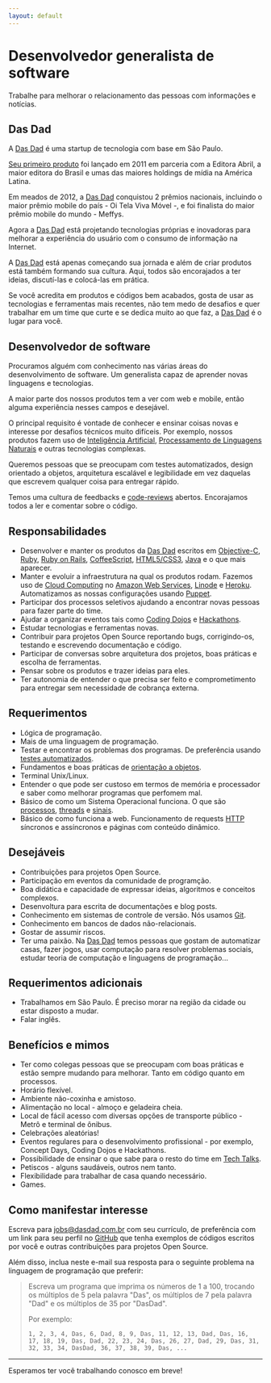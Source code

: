 ```yaml
---
layout: default
---
```


Desenvolvedor generalista de software
=====================================

Trabalhe para melhorar o relacionamento das pessoas com informações e notícias.

Das Dad
-------

A [Das Dad][das-dad] é uma startup de tecnologia com base em São Paulo.

[Seu primeiro produto][veja-24h] foi lançado em 2011 em parceria com a
Editora Abril, a maior editora do Brasil e umas das maiores holdings de mídia
na América Latina.

Em meados de 2012, a [Das Dad][das-dad] conquistou 2 prêmios nacionais,
incluindo o maior prêmio mobile do país - Oi Tela Viva Móvel -, e foi
finalista do maior prêmio mobile do mundo - Meffys.

Agora a [Das Dad][das-dad] está projetando tecnologias próprias e inovadoras
para melhorar a experiência do usuário com o consumo de informação na Internet.

A [Das Dad][das-dad] está apenas começando sua jornada e além de criar produtos
está também formando sua cultura. Aqui, todos são encorajados a ter ideias,
discutí-las e colocá-las em prática.

Se você acredita em produtos e códigos bem acabados, gosta de usar as
tecnologias e ferramentas mais recentes, não tem medo de desafios e quer
trabalhar em um time que curte e se dedica muito ao que faz, a
[Das Dad][das-dad] é o lugar para você.

Desenvolvedor de software
-------------------------

Procuramos alguém com conhecimento nas várias áreas do
desenvolvimento de software. Um generalista capaz de aprender novas linguagens
e tecnologias.

A maior parte dos nossos produtos tem a ver com web e mobile, então alguma
experiência nesses campos e desejável.

O principal requisito é vontade de conhecer e ensinar coisas novas e interesse
por desafios técnicos muito difíceis. Por exemplo, nossos produtos fazem uso
de [Inteligência Artificial][ia], [Processamento de Linguagens Naturais][pln]
e outras tecnologias complexas.

Queremos pessoas que se preocupam com testes automatizados, design orientado
a objetos, arquitetura escalável e legibilidade em vez daquelas que escrevem
qualquer coisa para entregar rápido.

Temos uma cultura de feedbacks e [code-reviews][code-reviews] abertos.
Encorajamos todos a ler e comentar sobre o código.

Responsabilidades
-----------------

* Desenvolver e manter os produtos da [Das Dad][das-dad] escritos em
  [Objective-C][objective-c], [Ruby][ruby], [Ruby on Rails][ruby-on-rails],
  [CoffeeScript][coffee-script], [HTML5/CSS3][html5-css3], [Java][java] e o
  que mais aparecer.
* Manter e evoluir a infraestrutura na qual os produtos rodam. Fazemos uso de
  [Cloud Computing][cloud-computing] no
  [Amazon Web Services][amazon-web-services], [Linode][linode] e
  [Heroku][heroku]. Automatizamos as nossas configurações usando
  [Puppet][puppet].
* Participar dos processos seletivos ajudando a encontrar novas pessoas para
  fazer parte do time.
* Ajudar a organizar eventos tais como [Coding Dojos][coding-dojos] e
  [Hackathons][hackathons].
* Estudar tecnologias e ferramentas novas.
* Contribuir para projetos Open Source reportando bugs, corrigindo-os, testando
  e escrevendo documentação e código.
* Participar de conversas sobre arquitetura dos projetos, boas práticas e
  escolha de ferramentas.
* Pensar sobre os produtos e trazer ideias para eles.
* Ter autonomia de entender o que precisa ser feito e comprometimento para
  entregar sem necessidade de cobrança externa.

Requerimentos
-------------

* Lógica de programação.
* Mais de uma linguagem de programação.
* Testar e encontrar os problemas dos programas. De preferência usando
  [testes automatizados][testes-automatizados].
* Fundamentos e boas práticas de [orientação a objetos][orientacao-a-objetos].
* Terminal Unix/Linux.
* Entender o que pode ser custoso em termos de memória e processador e saber
  como melhorar programas que perfomem mal.
* Básico de como um Sistema Operacional funciona. O que são
  [processos][processos], [threads][threads] e [sinais][sinais].
* Básico de como funciona a web. Funcionamento de requests [HTTP][http]
  síncronos e assíncronos e páginas com conteúdo dinâmico.

Desejáveis
----------

* Contribuições para projetos Open Source.
* Participação em eventos da comunidade de programção.
* Boa didática e capacidade de expressar ideias, algoritmos e conceitos
  complexos.
* Desenvoltura para escrita de documentações e blog posts.
* Conhecimento em sistemas de controle de versão. Nós usamos [Git][git].
* Conhecimento em bancos de dados não-relacionais.
* Gostar de assumir riscos.
* Ter uma paixão. Na [Das Dad][das-dad] temos pessoas que gostam de automatizar
  casas, fazer jogos, usar computação para resolver problemas sociais, estudar
  teoria de computação e linguagens de programação...

Requerimentos adicionais
------------------------

* Trabalhamos em São Paulo. É preciso morar na região da cidade ou estar
  disposto a mudar.
* Falar inglês.

Benefícios e mimos
------------------

* Ter como colegas pessoas que se preocupam com boas práticas e estão sempre
  mudando para melhorar. Tanto em código quanto em processos.
* Horário flexível.
* Ambiente não-coxinha e amistoso.
* Alimentação no local - almoço e geladeira cheia.
* Local de fácil acesso com diversas opções de transporte público - Metrô e
  terminal de ônibus.
* Celebrações aleatórias!
* Eventos regulares para o desenvolvimento profissional - por exemplo, Concept
  Days, Coding Dojos e Hackathons.
* Possibilidade de ensinar o que sabe para o resto do time em
  [Tech Talks][tech-talks].
* Petiscos - alguns saudáveis, outros nem tanto.
* Flexibilidade para trabalhar de casa quando necessário.
* Games.

Como manifestar interesse
-------------------------

Escreva para [jobs@dasdad.com.br][e-mail-jobs] com seu currículo, de
preferência com um link para seu perfil no [GitHub][github] que tenha exemplos
de códigos escritos por você e outras contribuições para projetos Open Source.

Além disso, inclua neste e-mail sua resposta para o seguinte problema na
linguagem de programação que preferir:

> Escreva um programa que imprima os números de 1 a 100, trocando os múltiplos
> de 5 pela palavra "Das", os múltiplos de 7 pela palavra "Dad" e os múltiplos
> de 35 por "DasDad".
>
> Por exemplo:
>
> ```
> 1, 2, 3, 4, Das, 6, Dad, 8, 9, Das, 11, 12, 13, Dad, Das, 16, 17, 18, 19, Das, Dad, 22, 23, 24, Das, 26, 27, Dad, 29, Das, 31, 32, 33, 34, DasDad, 36, 37, 38, 39, Das, ...
> ```

---

Esperamos ter você trabalhando conosco em breve!


[veja-24h]: https://itunes.apple.com/br/app/24-horas-veja.com/id490824159
[ia]: https://en.wikipedia.org/wiki/Artificial_intelligence
[pln]: https://en.wikipedia.org/wiki/Natural_language_processing
[das-dad]: http://www.dasdad.com.br/
[code-reviews]: https://en.wikipedia.org/wiki/Code_review
[objective-c]: https://developer.apple.com/library/mac/navigation/
[ruby]: http://www.ruby-lang.org/en/
[ruby-on-rails]: http://rubyonrails.org/
[coffee-script]: http://coffeescript.org/
[html5-css3]: https://developer.mozilla.org/en-US/docs/Web/Guide/HTML/HTML5?redirectlocale=en-US&redirectslug=HTML%2FHTML5
[java]: https://www.java.com/en/
[cloud-computing]: https://en.wikipedia.org/wiki/Cloud_computing
[amazon-web-services]: http://aws.amazon.com/
[linode]: https://www.linode.com/
[heroku]: https://www.heroku.com/
[puppet]: https://puppetlabs.com/
[coding-dojos]: http://codingdojo.org/
[hackathons]: https://en.wikipedia.org/wiki/Hackathon
[tech-talks]: https://github.com/dasdad/tech-talks
[orientacao-a-objetos]: https://pt.wikipedia.org/wiki/Orienta%C3%A7%C3%A3o_a_objetos
[testes-automatizados]: https://en.wikipedia.org/wiki/Test_automation
[processos]: https://en.wikipedia.org/wiki/Process_(computing)
[threads]: https://en.wikipedia.org/wiki/Thread_(computer_science)
[sinais]: https://en.wikipedia.org/wiki/Unix_signal
[http]: https://en.wikipedia.org/wiki/Http
[git]: http://git-scm.com/
[e-mail-jobs]: jobs@dasdad.com.br
[github]: https://github.com/
